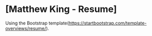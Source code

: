 # [Matthew King - Resume]

Using the Bootstrap template(https://startbootstrap.com/template-overviews/resume/).
